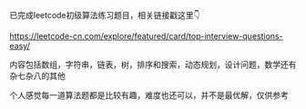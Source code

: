 已完成leetcode初级算法练习题目，相关链接戳这里👇

https://leetcode-cn.com/explore/featured/card/top-interview-questions-easy/

内容包括数组，字符串，链表，树，排序和搜索，动态规划，设计问题，数学还有杂七杂八的其他

个人感觉每一道算法题都是比较有趣，难度也还可以，并不是最优解，仅供参考
